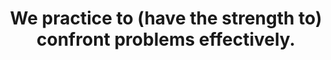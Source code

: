 ---
title: We practice to (have the strength to) confront problems effectively.
tags: buddhism mindfulness resilience
---
